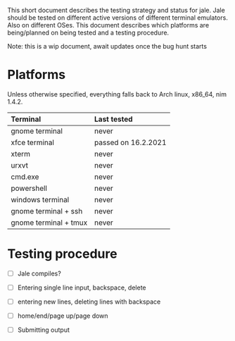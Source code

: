 This short document describes the testing strategy and status for jale.
Jale should be tested on different active versions of different
terminal emulators. Also on different OSes. This document describes which
platforms are being/planned on being tested and a testing procedure.

Note: this is a wip document, await updates once the bug hunt starts

# Platforms

Unless otherwise specified, everything falls back to Arch linux, x86_64, nim 1.4.2.


| Terminal              | Last tested         |
| :--------             | :------------       |
| gnome terminal        | never               |
| xfce terminal         | passed on 16.2.2021 |
| xterm                 | never               |
| urxvt                 | never               |
| cmd.exe               | never               |
| powershell            | never               |
| windows terminal      | never               |
| gnome terminal + ssh  | never               |
| gnome terminal + tmux | never               |

# Testing procedure

- [ ] Jale compiles?
- [ ] Entering single line input, backspace, delete
- [ ] entering new lines, deleting lines with backspace
- [ ] home/end/page up/page down
- [ ] Submitting output


